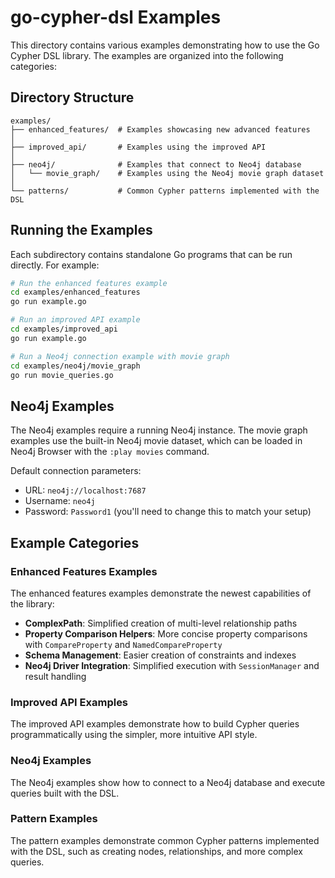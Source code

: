 # go-cypher-dsl Examples

This directory contains various examples demonstrating how to use the Go Cypher DSL library. The examples are organized into the following categories:

## Directory Structure

```
examples/
├── enhanced_features/  # Examples showcasing new advanced features
│
├── improved_api/       # Examples using the improved API
│
├── neo4j/              # Examples that connect to Neo4j database
│   └── movie_graph/    # Examples using the Neo4j movie graph dataset
│
└── patterns/           # Common Cypher patterns implemented with the DSL
```

## Running the Examples

Each subdirectory contains standalone Go programs that can be run directly. For example:

```bash
# Run the enhanced features example
cd examples/enhanced_features
go run example.go

# Run an improved API example
cd examples/improved_api
go run example.go

# Run a Neo4j connection example with movie graph
cd examples/neo4j/movie_graph
go run movie_queries.go
```

## Neo4j Examples

The Neo4j examples require a running Neo4j instance. The movie graph examples use the built-in Neo4j movie dataset, which can be loaded in Neo4j Browser with the `:play movies` command.

Default connection parameters:
- URL: `neo4j://localhost:7687` 
- Username: `neo4j`
- Password: `Password1` (you'll need to change this to match your setup)

## Example Categories

### Enhanced Features Examples

The enhanced features examples demonstrate the newest capabilities of the library:
- **ComplexPath**: Simplified creation of multi-level relationship paths
- **Property Comparison Helpers**: More concise property comparisons with `CompareProperty` and `NamedCompareProperty`
- **Schema Management**: Easier creation of constraints and indexes
- **Neo4j Driver Integration**: Simplified execution with `SessionManager` and result handling

### Improved API Examples

The improved API examples demonstrate how to build Cypher queries programmatically using the simpler, more intuitive API style.

### Neo4j Examples

The Neo4j examples show how to connect to a Neo4j database and execute queries built with the DSL.

### Pattern Examples

The pattern examples demonstrate common Cypher patterns implemented with the DSL, such as creating nodes, relationships, and more complex queries. 